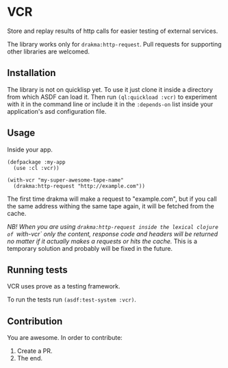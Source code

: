 # VCR

Store and replay results of http calls for easier testing of external services.

The library works only for `drakma:http-request`. Pull requests for supporting other libraries are welcomed.

## Installation

The library is not on quicklisp yet. To use it just clone it inside a directory from which ASDF can load it. Then run `(ql:quickload :vcr)` to experiment with it in the command line or include it in the `:depends-on` list inside your application's asd configuration file.

## Usage

Inside your app.

```
(defpackage :my-app
  (use :cl :vcr))

(with-vcr "my-super-awesome-tape-name"
  (drakma:http-request "http://example.com"))
```

The first time drakma will make a request to "example.com", but if you call the same address withing the same tape again, it will be fetched from the cache.

*NB! When you are using `drakma:http-request inside the lexical clojure of `with-vcr` only the content, response code and headers will be returned no matter if it actually makes a requests or hits the cache.* This is a temporary solution and probably will be fixed in the future.

## Running tests

VCR uses prove as a testing framework.

To run the tests run `(asdf:test-system :vcr)`.

## Contribution

You are awesome. In order to contribute:

1. Create a PR.
2. The end.
